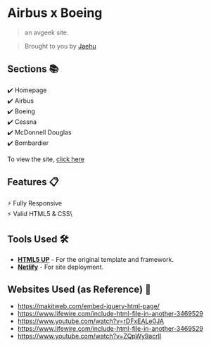 # Airbus x Boeing

> an avgeek site.

> Brought to you by [Jaehu](http://jaehu.ga/)

## Sections 📚

✔️ Homepage\
✔️ Airbus\
✔️ Boeing\
✔️ Cessna\
✔️ McDonnell Douglas\
✔️ Bombardier

To view the site, [click here](https://www.airbusxboeing.ga/)

## Features 📋

⚡️ Fully Responsive\
⚡️ Valid HTML5 & CSS\

## Tools Used 🛠️

- [<b>HTML5 UP</b>](https://html5up.net/) - For the original template and framework.
- [<b>Netlify</b>](https://www.netlify.com/) - For site deployment.

## Websites Used (as Reference) 📖

- https://makitweb.com/embed-jquery-html-page/
- https://www.lifewire.com/include-html-file-in-another-3469529
- https://www.youtube.com/watch?v=rDFxEALe0JA
- https://www.lifewire.com/include-html-file-in-another-3469529
- https://www.youtube.com/watch?v=ZQpWy9acrlI

